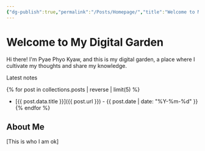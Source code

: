 ```yaml
---
{"dg-publish":true,"permalink":"/Posts/Homepage/","title":"Welcome to My Digital Garden","tags":["gardenEntry"]}
---
```


# Welcome to My Digital Garden

Hi there! I'm Pyae Phyo Kyaw, and this is my digital garden, a place where I cultivate my thoughts and share my knowledge.

Latest notes

{% for post in collections.posts | reverse | limit(5) %}
- [{{ post.data.title }}]({{ post.url }}) - {{ post.date | date: "%Y-%m-%d" }}
{% endfor %}

## About Me

[This is who I am ok]